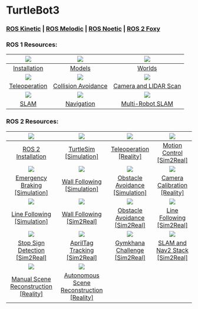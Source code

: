 # TurtleBot3

### [ROS Kinetic](https://github.com/Tinker-Twins/TurtleBot3/tree/ROS-Kinetic) | [ROS Melodic](https://github.com/Tinker-Twins/TurtleBot3/tree/ROS-Melodic) | [ROS Noetic](https://github.com/Tinker-Twins/TurtleBot3/tree/ROS-Noetic) | [ROS 2 Foxy](https://github.com/Tinker-Twins/TurtleBot3/tree/ROS2-Foxy)

### ROS 1 Resources:

| ![](https://i.ytimg.com/vi/M3QTWIqKtug/hqdefault.jpg?sqp=-oaymwEbCMQBEG5IVfKriqkDDggBFQAAiEIYAXABwAEG&rs=AOn4CLDGVerDKgxzrSMzy1krQmPBi1ddCg)|![](https://i.ytimg.com/vi/bUOp9YjBUvk/hqdefault.jpg?sqp=-oaymwEbCMQBEG5IVfKriqkDDggBFQAAiEIYAXABwAEG&rs=AOn4CLBpF2Q8w7G0oqwYMW7E01iBKdrUJw)|![](https://i.ytimg.com/vi/uJg-ht4S_sQ/hqdefault.jpg?sqp=-oaymwEbCMQBEG5IVfKriqkDDggBFQAAiEIYAXABwAEG&rs=AOn4CLAxzB_IRu7OVPDsuXzv4-aW26M4Og)|
| :----------------------------------: | :----------------------------------: | :----------------------------------: |
| [Installation](https://youtu.be/M3QTWIqKtug) | [Models](https://youtu.be/bUOp9YjBUvk) | [Worlds](https://youtu.be/uJg-ht4S_sQ) |
| ![](https://i.ytimg.com/vi/aAZ2BNJceEQ/hqdefault.jpg?sqp=-oaymwEbCMQBEG5IVfKriqkDDggBFQAAiEIYAXABwAEG&rs=AOn4CLBCnJfzp516nqnuXVTxivEiRYxJFQ)|![](https://i.ytimg.com/vi/-WhjBcmHgvw/hqdefault.jpg?sqp=-oaymwEbCMQBEG5IVfKriqkDDggBFQAAiEIYAXABwAEG&rs=AOn4CLCNd3qaeT481tFn_0QhN4mhit8gHQ)|![](https://i.ytimg.com/vi/ntBl5kWY8RA/hqdefault.jpg?sqp=-oaymwEbCMQBEG5IVfKriqkDDggBFQAAiEIYAXABwAEG&rs=AOn4CLCDWmbkL5GNvf9g8mnaCawz25DN8w)|
| [Teleoperation](https://youtu.be/aAZ2BNJceEQ) | [Collision Avoidance](https://youtu.be/-WhjBcmHgvw) | [Camera and LIDAR Scan](https://youtu.be/ntBl5kWY8RA) |
| ![](https://i.ytimg.com/vi/Upd6DGSdEGw/hqdefault.jpg?sqp=-oaymwEbCMQBEG5IVfKriqkDDggBFQAAiEIYAXABwAEG&rs=AOn4CLCgMWNVM-XhXN-2wXhlrY2BKN8FrQ)|![](https://i.ytimg.com/vi/V32rff0pQy4/hqdefault.jpg?sqp=-oaymwEbCMQBEG5IVfKriqkDDggBFQAAiEIYAXABwAEG&rs=AOn4CLAFD1UXa7wiXQw19zhVwk5LawFtnw)|![](https://i.ytimg.com/vi/ndvwDFi-I3I/hqdefault.jpg?sqp=-oaymwEbCMQBEG5IVfKriqkDDggBFQAAiEIYAXABwAEG&rs=AOn4CLAghRIJK0ITxd_kj1v879OHBu5lOw)|
| [SLAM](https://youtu.be/Upd6DGSdEGw) | [Navigation](https://youtu.be/V32rff0pQy4) | [Multi-Robot SLAM](https://youtu.be/ndvwDFi-I3I) |

### ROS 2 Resources:

| ![](https://i9.ytimg.com/vi_webp/KWoIkGZt5Eo/mqdefault.webp?v=64a5577b&sqp=CIjW160G&rs=AOn4CLBCIz3vrAHdvbTYKKvEUvjv1cAkAw)|![](https://i9.ytimg.com/vi_webp/nR22zaHZDvk/mq2.webp?sqp=CLTY160G-oaymwEmCMACELQB8quKqQMa8AEB-AH-CYAC0AWKAgwIABABGH0gEyh_MA8=&rs=AOn4CLB8f0F7lszwFJVTdOoxPyvp5MqFNw)|![](https://i9.ytimg.com/vi_webp/cRNVt5Pn38Y/mq3.webp?sqp=CODa160G-oaymwEmCMACELQB8quKqQMa8AEB-AH-CYAC0AWKAgwIABABGGUgXChTMA8=&rs=AOn4CLC3Xqfi2ZFGKCvRosJ2i9Cgn4941w)|![](https://i9.ytimg.com/vi_webp/T0I0ivh30qQ/mq2.webp?sqp=CODa160G-oaymwEmCMACELQB8quKqQMa8AEB-AH-CYAC0AWKAgwIABABGGUgXShTMA8=&rs=AOn4CLDyXx9PZY_WA_YwQ4vrGFqZSDgE0g)|
| :----------------------------------: | :----------------------------------: | :----------------------------------: | :----------------------------------: |
| [ROS 2 Installation](https://youtu.be/KWoIkGZt5Eo) | [TurtleSim [Simulation]](https://youtu.be/nR22zaHZDvk) | [Teleoperation [Reality]](https://youtu.be/cRNVt5Pn38Y) | [Motion Control [Sim2Real]](https://youtu.be/T0I0ivh30qQ) |
|![](https://i9.ytimg.com/vi_webp/rlIQJsJv7HA/mq3.webp?sqp=CODa160G-oaymwEmCMACELQB8quKqQMa8AEB-AH-CYAC0AWKAgwIABABGGUgZShlMA8=&rs=AOn4CLBY8c5mNIqE13ZxfUS4lHf1toiS7Q)|![](https://i.ytimg.com/vi/cQPYBAe8Rkw/hqdefault.jpg?sqp=-oaymwE2CNACELwBSFXyq4qpAygIARUAAIhCGAFwAcABBvABAfgB_gmAAtAFigIMCAAQARhlIGUoZTAP&rs=AOn4CLCwQKVbdIRoS9hkiz1Z5G5XlKiFgQ)|![](https://i.ytimg.com/vi/OmBesHAbSDU/hqdefault.jpg?sqp=-oaymwE2CNACELwBSFXyq4qpAygIARUAAIhCGAFwAcABBvABAfgB_gmAAtAFigIMCAAQARhlIGUoZTAP&rs=AOn4CLDfOhtMHWbV_4b0S1f4YLqpUAZOcg)|![](https://i9.ytimg.com/vi_webp/kAdoExdXjpY/mq2.webp?sqp=CODa160G-oaymwEmCMACELQB8quKqQMa8AEB-AH-CYAC0AWKAgwIABABGH8gFShbMA8=&rs=AOn4CLCo3i0Eu5HZJ72agxVsFpUIcjUnwQ)|
| [Emergency Braking [Simulation]](https://youtu.be/rlIQJsJv7HA) | [Wall Following [Simulation]](https://youtu.be/cQPYBAe8Rkw) | [Obstacle Avoidance [Simulation]](https://youtu.be/OmBesHAbSDU) | [Camera Calibration [Reality]](https://youtu.be/kAdoExdXjpY) |
|![](https://i9.ytimg.com/vi_webp/T9KhnS3QIjs/mq2.webp?sqp=CIzd160G-oaymwEmCMACELQB8quKqQMa8AEB-AH-CYAC0AWKAgwIABABGGUgZShlMA8=&rs=AOn4CLDcKudpB2xPfRY4r5cLbG-If9teyQ)|![](https://i9.ytimg.com/vi_webp/3ReQBxjhDdg/mq3.webp?sqp=CIzd160G-oaymwEmCMACELQB8quKqQMa8AEB-AH-CYAC0AWKAgwIABABGGUgWShQMA8=&rs=AOn4CLBKNRoRHDztN2lURGsyhttIglQdvw)|![](https://i9.ytimg.com/vi_webp/CQ5qTQAW3HM/mq3.webp?sqp=CIzd160G-oaymwEmCMACELQB8quKqQMa8AEB-AH-CYAC0AWKAgwIABABGGUgWyhSMA8=&rs=AOn4CLCOFpqwVQmVgvpMO6RNncn6gL6ePw)|![](https://i9.ytimg.com/vi_webp/rYgJdqtO7TI/mq3.webp?sqp=CODa160G-oaymwEmCMACELQB8quKqQMa8AEB-AH-CYAC0AWKAgwIABABGGUgWChRMA8=&rs=AOn4CLBwES8LeyWvkaG-_KSv0QN32eAL_w)|
| [Line Following [Simulation]](https://youtu.be/T9KhnS3QIjs) | [Wall Following [Sim2Real]](https://youtu.be/3ReQBxjhDdg) | [Obstacle Avoidance [Sim2Real]](https://youtu.be/CQ5qTQAW3HM) | [Line Following [Sim2Real]](https://youtu.be/rYgJdqtO7TI) |
|![](https://i.ytimg.com/an_webp/CbjXXf2keis/mqdefault_6s.webp?du=3000&sqp=CJLcz6YG&rs=AOn4CLAUD3rqrF1yQ48nKPjaCw2U0rlx5g)|![](https://i.ytimg.com/vi/LHhmTs-MfI0/hqdefault.jpg?sqp=-oaymwE2CNACELwBSFXyq4qpAygIARUAAIhCGAFwAcABBvABAfgB_gmAAtAFigIMCAAQARhlIFMoRzAP&rs=AOn4CLDIH0jOl-g5Zoblofbqs0XvcPvpkg)|![](https://i.ytimg.com/an_webp/jK0z0EXVIWs/mqdefault_6s.webp?du=3000&sqp=CPzWz6YG&rs=AOn4CLAtexQ5G9fH0s-PVMbzmAoGuosnxg)|![](https://i.ytimg.com/an_webp/-4Ewuhfgbx8/mqdefault_6s.webp?du=3000&sqp=COrRz6YG&rs=AOn4CLB1IMQmefCPz5J8tcij6quJGwlcuw)|
| [Stop Sign Detection [Sim2Real]](https://youtu.be/CbjXXf2keis) | [AprilTag Tracking [Sim2Real]](https://youtu.be/LHhmTs-MfI0) | [Gymkhana Challenge [Sim2Real]](https://youtu.be/jK0z0EXVIWs) | [SLAM and Nav2 Stack [Sim2Real]](https://youtu.be/-4Ewuhfgbx8) |
|![](https://i.ytimg.com/an_webp/gJK9tjimwgc/mqdefault_6s.webp?du=3000&sqp=CILhz6YG&rs=AOn4CLAR3YyckB0TIsJboLvJfra6hwfNXw)|![](https://i.ytimg.com/vi/EDQiwWbjnws/hqdefault.jpg?sqp=-oaymwE2CNACELwBSFXyq4qpAygIARUAAIhCGAFwAcABBvABAfgB_gmAAtAFigIMCAAQARhlIFwoVDAP&rs=AOn4CLD1s_UAoCxjXit5Cft06__bWFuZqQ)|
| [Manual Scene Reconstruction [Reality]](https://youtu.be/gJK9tjimwgc) | [Autonomous Scene Reconstruction [Reality]](https://youtu.be/EDQiwWbjnws) |
